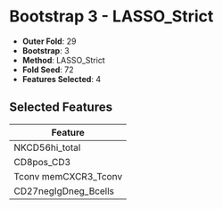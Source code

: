 # Bootstrap 3 - LASSO_Strict

- **Outer Fold**: 29
- **Bootstrap**: 3
- **Method**: LASSO_Strict
- **Fold Seed**: 72
- **Features Selected**: 4

## Selected Features

| Feature |
|---------|
| NKCD56hi_total |
| CD8pos_CD3 |
| Tconv memCXCR3_Tconv |
| CD27negIgDneg_Bcells |
